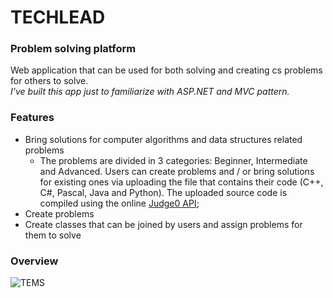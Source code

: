 # TECHLEAD
### Problem solving platform

Web application that can be used for both solving and creating cs problems for others to solve.   
*I've built this app just to familiarize with ASP.NET and MVC pattern.* 

### Features
- Bring solutions for computer algorithms and data structures related problems
    - The problems are divided in 3 categories: Beginner, Intermediate and Advanced. Users can create problems and / or bring solutions for existing ones via uploading the file that contains their code (C++, C#, Pascal, Java and Python). The uploaded source code is compiled using the online [Judge0 API](https://github.com/judge0/judge0);
- Create problems
- Create classes that can be joined by users and assign problems for them to solve

### Overview

![TEMS](https://i.ibb.co/2jqYpRj/tlead.jpg)
